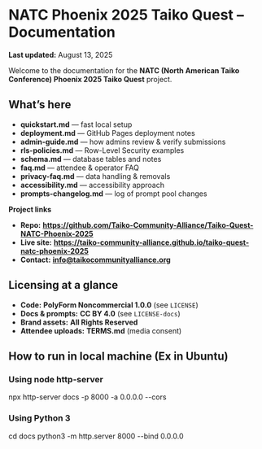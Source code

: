 # NATC Phoenix 2025 Taiko Quest – Documentation

**Last updated:** August 13, 2025

Welcome to the documentation for the **NATC (North American Taiko Conference) Phoenix 2025 Taiko Quest** project.

## What’s here
- **quickstart.md** — fast local setup
- **deployment.md** — GitHub Pages deployment notes
- **admin-guide.md** — how admins review & verify submissions
- **rls-policies.md** — Row-Level Security examples
- **schema.md** — database tables and notes
- **faq.md** — attendee & operator FAQ
- **privacy-faq.md** — data handling & removals
- **accessibility.md** — accessibility approach
- **prompts-changelog.md** — log of prompt pool changes

**Project links**
- **Repo:** **https://github.com/Taiko-Community-Alliance/Taiko-Quest-NATC-Phoenix-2025**
- **Live site:** **https://taiko-community-alliance.github.io/taiko-quest-natc-phoenix-2025**
- **Contact:** **info@taikocommunityalliance.org**

## Licensing at a glance
- **Code:** **PolyForm Noncommercial 1.0.0** (see `LICENSE`)
- **Docs & prompts:** **CC BY 4.0** (see `LICENSE-docs`)
- **Brand assets:** **All Rights Reserved**
- **Attendee uploads:** **TERMS.md** (media consent)

## How to run in local machine (Ex in Ubuntu)
### Using node http-server
npx http-server docs -p 8000 -a 0.0.0.0 --cors

### Using Python 3
cd docs
python3 -m http.server 8000 --bind 0.0.0.0